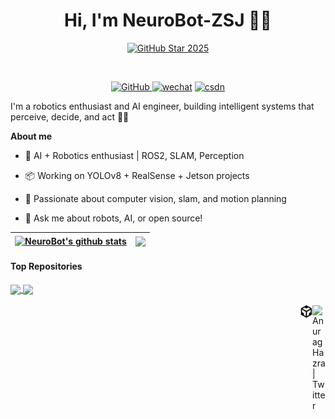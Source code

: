 <h1 align="center">Hi, I'm NeuroBot-ZSJ 🤖🧠</h1>

<!-- GitHub Star link -->
<p align="center">
  <a href="https://stars.github.com/profiles/denvercoder1/">
    <img src="https://github.com/DenverCoder1/DenverCoder1/assets/20955511/ca15be3f-d00b-438e-91f6-fb5568c1f632" alt="GitHub Star 2025"/></a>
</p>
<br />

<p align="center">
  <a href="https://github.com/NeuroBot-ZSJ">
  <img width="150px" src="https://img.shields.io/badge/github-NeuroBot--ZSJ-blueviolet?logo=github" alt="GitHub"/>
  </a>
  <a href="https://github.com/ai-winter/ai-winter/blob/main/assets/qr_code.jpg"><img width="150px" src="https://img.shields.io/badge/wechat-Winter-brightgreen?logo=WeChat&wechat=Winter" alt="wechat"/></a>
  <a href="https://blog.csdn.net/FRIGIDWINTER"><img  width="150px" src="https://img.shields.io/badge/csdn-mr_winter-orange?logo=SparkPost&csdn=mr-winter" alt="csdn"/></a>
</p>   

I'm a robotics enthusiast and AI engineer, building intelligent systems that perceive, decide, and act 🤖📡

**About me**

- 🧠 AI + Robotics enthusiast | ROS2, SLAM, Perception

- 📦 Working on YOLOv8 + RealSense + Jetson projects

- 🎯 Passionate about computer vision, slam, and motion planning

- 💬 Ask me about robots, AI, or open source!


| <a href="https://github.com/anuraghazra/github-readme-stats"><img align="center" src="https://github-readme-stats.vercel.app/api?username=NeuroBot-ZSJ&show_icons=true&include_all_commits=true&theme=buefy&hide_border=true" alt="NeuroBot's github stats" /></a> | <a href="https://github.com/anuraghazra/github-readme-stats"><img align="center" src="https://github-readme-stats.vercel.app/api/top-langs/?username=NeuroBot-ZSJ&layout=compact&theme=buefy&hide_border=true" /></a> |
| ------------------------------------------------------------ | ------------------------------------------------------------ |

#### Top Repositories


<a href="https://github.com/anuraghazra/github-readme-stats">
  <img align="center" src="https://github-readme-stats.vercel.app/api/pin/?username=anuraghazra&repo=github-readme-stats&theme=buefy" />
</a>
<a href="https://github.com/anuraghazra/anuraghazra.github.io">
  <img align="center" src="https://github-readme-stats.vercel.app/api/pin/?username=anuraghazra&repo=anuraghazra.github.io&theme=buefy" />
</a>

<br />
<br />

<a href="https://twitter.com/anuraghazru">
  <img align="right" alt="Anurag Hazra | Twitter" width="21px" src="https://raw.githubusercontent.com/anuraghazra/anuraghazra/master/assets/twitter.svg" />
</a>
<a href="https://codesandbox.io/u/anuraghazra">
  <img align="right" alt="Anurag Hazra | CodeSandbox" width="20px" src="https://raw.githubusercontent.com/anuraghazra/anuraghazra/master/assets/codesandbox.svg" />
</a>
